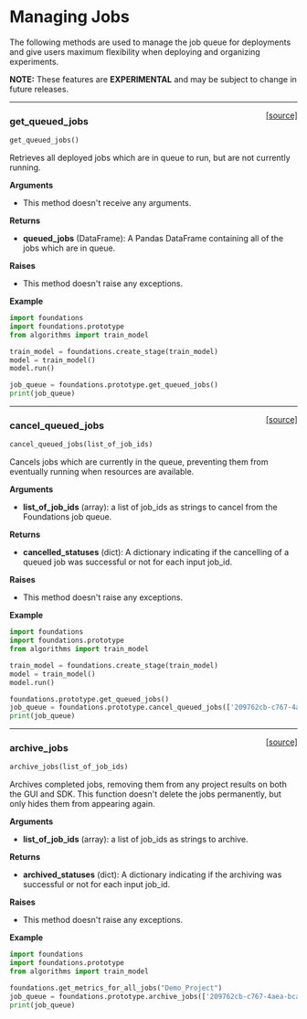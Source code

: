 <h1>Managing Jobs</h1>
The following methods are used to manage the job queue for deployments and give users maximum flexibility when deploying and organizing experiments.

**NOTE:** These features are **EXPERIMENTAL** and may be subject to change in future releases.  

---
<span style="float:right;">[[source]](https://github.com/DeepLearnI/foundations/blob/master/foundations/prototype/jobs.py#L8)</span>

### get_queued_jobs


```python
get_queued_jobs()
```



Retrieves all deployed jobs which are in queue to run, but are not currently running.

__Arguments__

- This method doesn't receive any arguments.

__Returns__

- __queued_jobs__ (DataFrame): A Pandas DataFrame containing all of the jobs which are in queue.

__Raises__

- This method doesn't raise any exceptions.

__Example__

```python
import foundations
import foundations.prototype
from algorithms import train_model

train_model = foundations.create_stage(train_model)
model = train_model()
model.run()

job_queue = foundations.prototype.get_queued_jobs()
print(job_queue)
```


----

<span style="float:right;">[[source]](https://github.com/DeepLearnI/foundations/blob/master/foundations/prototype/jobs.py#L42)</span>

### cancel_queued_jobs


```python
cancel_queued_jobs(list_of_job_ids)
```



Cancels jobs which are currently in the queue, preventing them from eventually running when resources are available.

__Arguments__

- __list_of_job_ids__ (array): a list of job_ids as strings to cancel from the Foundations job queue.

__Returns__

- __cancelled_statuses__ (dict): A dictionary indicating if the cancelling of a queued job was successful or not for each input job_id.

__Raises__

- This method doesn't raise any exceptions.

__Example__

```python
import foundations
import foundations.prototype
from algorithms import train_model

train_model = foundations.create_stage(train_model)
model = train_model()
model.run()

foundations.prototype.get_queued_jobs()
job_queue = foundations.prototype.cancel_queued_jobs(['209762cb-c767-4aea-bcaa-35b131982915'])
print(job_queue)
```


----

<span style="float:right;">[[source]](https://github.com/DeepLearnI/foundations/blob/master/foundations/prototype/jobs.py#L91)</span>

### archive_jobs


```python
archive_jobs(list_of_job_ids)
```



Archives completed jobs, removing them from any project results on both the GUI and SDK. This function doesn't delete the jobs permanently, but only hides them from appearing again.

__Arguments__

- __list_of_job_ids__ (array): a list of job_ids as strings to archive.

__Returns__

- __archived_statuses__ (dict): A dictionary indicating if the archiving was successful or not for each input job_id.

__Raises__

- This method doesn't raise any exceptions.

__Example__

```python
import foundations
import foundations.prototype
from algorithms import train_model

foundations.get_metrics_for_all_jobs("Demo_Project")
job_queue = foundations.prototype.archive_jobs(['209762cb-c767-4aea-bcaa-35b131982915'])
print(job_queue)
```


